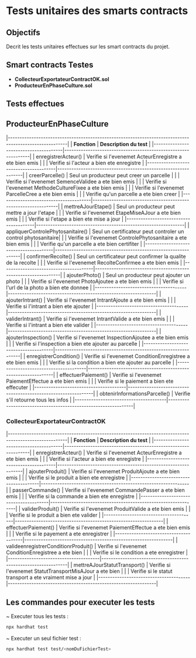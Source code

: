 # Tests unitaires des smarts contracts


## Objectifs
Decrit les tests unitaires effectues sur les smart contracts du projet.


## Smart contracts Testes
- **CollecteurExportateurContractOK.sol**
- **ProducteurEnPhaseCulture.sol**


## Tests effectues

## ProducteurEnPhaseCulture
|-------------------------------------------------------------------------------------------------------|
| **Fonction**                          | **Description du test**                                       |
|---------------------------------------|---------------------------------------------------------------|
| enregistrerActeur()                   | Verifie si l'evenemet ActeurEnregistre a ete bien emis        |
|                                       | Verifie si l'acteur a bien ete enregistre                     |
|---------------------------------------|---------------------------------------------------------------|
| creerParcelle()                       | Seul un producteur peut creer un parcelle                     |
|                                       | Verifie si l'evenemet SemenceValidee a ete bien emis          |
|                                       | Verifie si l'evenemet MethodeCultureFixee a ete bien emis     |
|                                       | Verifie si l'evenemet ParcelleCree a ete bien emis            |
|                                       | Verifie qu'un parcelle a ete bien creer                       |
|---------------------------------------|---------------------------------------------------------------|
| mettreAJourEtape()                    | Seul un producteur peut mettre a jour l'etape                 |
|                                       | Verifie si l'evenemet EtapeMiseAJour a ete bien emis          |
|                                       | Verifie si l'etape a bien ete mise a jour                     |
|---------------------------------------|---------------------------------------------------------------|
| appliquerControlePhytosanitaire()     | Seul un certificateur peut controler un control phytosanitaire|
|                                       | Verifie si l'evenemet ControlePhytosanitaire a ete bien emis  |
|                                       | Verifie qu'un parcelle a ete bien certifiter                  |
|---------------------------------------|---------------------------------------------------------------|
| confirmerRecolte()                    | Seul un certificateur peut confirmer la qualite de la recolte |
|                                       | Verifie si l'evenemet RecolteConfirmee a ete bien emis        |
|---------------------------------------|---------------------------------------------------------------|
| ajouterPhoto()                        | Seul un producteur peut ajouter un photo                      |
|                                       | Verifie si l'evenemet PhotoAjoutee a ete bien emis            |
|                                       | Verifie si l'url de la photo a bien ete donnee                |
|---------------------------------------|---------------------------------------------------------------|
| ajouterIntrant()                      | Verifie si l'evenemet IntrantAjoute a ete bien emis           |
|                                       | Verifie si l'intrant a bien ete ajouter                       |
|---------------------------------------|---------------------------------------------------------------|
| validerIntrant()                      | Verifie si l'evenemet IntrantValide a ete bien emis           |
|                                       | Verifie si l'intrant a bien ete valider                       |
|---------------------------------------|---------------------------------------------------------------|
| ajouterInspection()                   | Verifie si l'evenemet InspectionAjoutee a ete bien emis       |
|                                       | Verifie si l'inspection a bien ete ajouter au parcelle        |
|---------------------------------------|---------------------------------------------------------------|
| enregistrerCondition()                | Verifie si l'evenemet ConditionEnregistree a ete bien emis    |
|                                       | Verifie si la condition a bien ete ajouter au parcelle        |
|---------------------------------------|---------------------------------------------------------------|
| effectuerPaiement()                   | Verifie si l'evenemet PaiementEffectue a ete bien emis        |
|                                       | Verifie si le paiement a bien ete effecuter                   |
|---------------------------------------|---------------------------------------------------------------|
| obtenirInformationsParcelle()         | Verifie s'il retourne tous les infos                          |
|---------------------------------------|---------------------------------------------------------------|


### CollecteurExportateurContractOK
|-------------------------------------------------------------------------------------------------------|
| **Fonction**                          | **Description du test**                                       |
|---------------------------------------|---------------------------------------------------------------|
| enregistrerActeur()                   | Verifie si l'evenemet ActeurEnregistre a ete bien emis        |
|                                       | Verifie si l'acteur a bien ete enregistre                     |
|---------------------------------------|---------------------------------------------------------------|
| ajouterProduit()                      | Verifie si l'evenemet ProduitAjoute a ete bien emis           |
|                                       | Verifie si le produit a bien ete enregistre                   |
|---------------------------------------|---------------------------------------------------------------|
| passerCommande()                      | Verifie si l'evenemet CommandePasser a ete bien emis          |
|                                       | Verifie si la commande a bien ete enregistre                  |
|---------------------------------------|---------------------------------------------------------------|
| validerProduit()                      | Verifie si l'evenemet ProduitValide a ete bien emis           |
|                                       | Verifie si le produit a bien ete valider                      |
|---------------------------------------|---------------------------------------------------------------|
| effectuerPaiement()                   | Verifie si l'evenemet PaiementEffectue a ete bien emis        |
|                                       | Verifie si le payement a ete enregistrer                      |
|---------------------------------------|---------------------------------------------------------------|
| valideenregistrerConditionrProduit()  | Verifie si l'evenemet ConditionEnregistree a ete bien         |
|                                       | Verifie si le condition a ete enregistrer                     |
|---------------------------------------|---------------------------------------------------------------|
| mettreAJourStatutTransport()          | Verifie si l'evenemet StatutTransportMisAJour a ete bien      |
|                                       | Verifie si le statut transport a ete vraiment mise a jour     |
|---------------------------------------|---------------------------------------------------------------|


## Les commandes pour executer les tests
~ Executer tous les tests :
```sh
npx hardhat test
```
~ Executer un seul fichier test :
```sh
npx hardhat test test/<nomDuFichierTest>
```